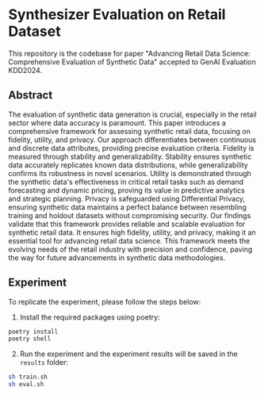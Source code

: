 # Synthesizer Evaluation on Retail Dataset

This repository is the codebase for paper "Advancing Retail Data Science: Comprehensive Evaluation of Synthetic Data" accepted to GenAI Evaluation KDD2024.

## Abstract
The evaluation of synthetic data generation is crucial, especially in the retail sector where data accuracy is paramount. This paper introduces a comprehensive framework for assessing synthetic retail data, focusing on fidelity, utility, and privacy. Our approach differentiates between continuous and discrete data attributes, providing precise evaluation criteria. Fidelity is measured through stability and generalizability. Stability ensures synthetic data accurately replicates known data distributions, while generalizability confirms its robustness in novel scenarios. Utility is demonstrated through the synthetic data's effectiveness in critical retail tasks such as demand forecasting and dynamic pricing, proving its value in predictive analytics and strategic planning. Privacy is safeguarded using Differential Privacy, ensuring synthetic data maintains a perfect balance between resembling training and holdout datasets without compromising security. Our findings validate that this framework provides reliable and scalable evaluation for synthetic retail data. It ensures high fidelity, utility, and privacy, making it an essential tool for advancing retail data science. This framework meets the evolving needs of the retail industry with precision and confidence, paving the way for future advancements in synthetic data methodologies.

## Experiment
To replicate the experiment, please follow the steps below:

1. Install the required packages using poetry:
```bash
poetry install
poetry shell
```

2. Run the experiment and the experiment results will be saved in the `results` folder:
```bash
sh train.sh
sh eval.sh
```